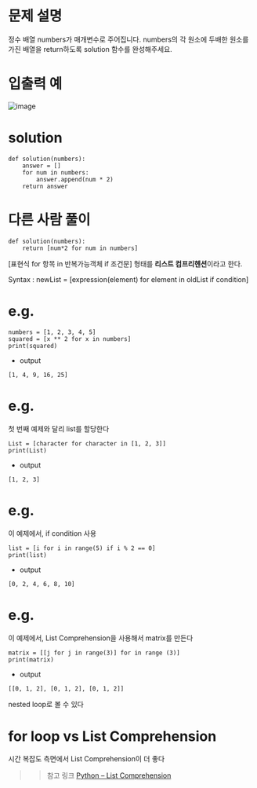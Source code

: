 # 문제 설명

정수 배열 numbers가 매개변수로 주어집니다. numbers의 각 원소에 두배한 원소를 가진 배열을 return하도록 solution 함수를 완성해주세요.

# 입출력 예

![image](https://github.com/sseinn/practice/assets/143159192/dc2a2cc4-aa50-4685-af5a-019022704518)

# solution

```
def solution(numbers):
    answer = []
    for num in numbers:
        answer.append(num * 2)
    return answer
```

# 다른 사람 풀이
```
def solution(numbers):
    return [num*2 for num in numbers]
```

[표현식 for 항목 in 반복가능객체 if 조건문] 형태를 **리스트 컴프리헨션**이라고 한다.

Syntax : newList = [expression(element) for element in oldList if condition]

# e.g.

```
numbers = [1, 2, 3, 4, 5]
squared = [x ** 2 for x in numbers]
print(squared)
```

- output
```
[1, 4, 9, 16, 25]
```

# e.g.
첫 번째 예제와 달리 list를 할당한다
```
List = [character for character in [1, 2, 3]]
print(List)
```

- output
```
[1, 2, 3]
```

# e.g.
이 예제에서, if condition 사용
```
list = [i for i in range(5) if i % 2 == 0]
print(list)
```

- output
```
[0, 2, 4, 6, 8, 10]
```

# e.g.
이 예제에서, List Comprehension을 사용해서 matrix를 만든다

```
matrix = [[j for j in range(3)] for in range (3)]
print(matrix)
```

- output
```
[[0, 1, 2], [0, 1, 2], [0, 1, 2]]
```

nested loop로 볼 수 있다

# for loop vs List Comprehension

시간 복잡도 측면에서 List Comprehension이 더 좋다

>> 참고 링크
[Python – List Comprehension](https://www.geeksforgeeks.org/python-list-comprehension/)

